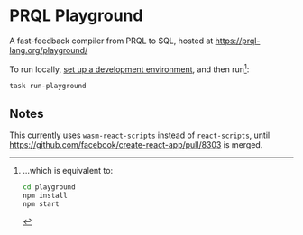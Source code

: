 # PRQL Playground

A fast-feedback compiler from PRQL to SQL, hosted at <https://prql-lang.org/playground/>

To run locally, [set up a development
environment](../DEVELOPMENT.md#development-environment), and then run[^1]:

```sh
task run-playground
```

[^1]:
    ...which is equivalent to:

    ```sh
    cd playground
    npm install
    npm start
    ```

## Notes

This currently uses `wasm-react-scripts` instead of `react-scripts`, until
<https://github.com/facebook/create-react-app/pull/8303> is merged.
